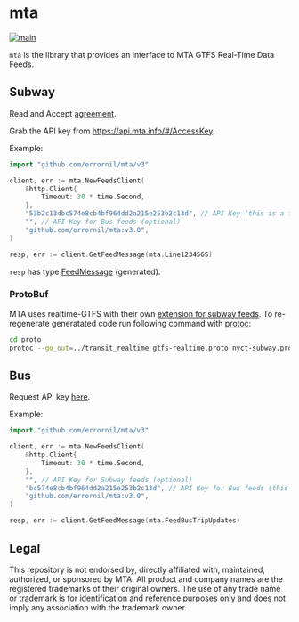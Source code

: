 # mta

[![main](https://github.com/errornil/mta/actions/workflows/main.yml/badge.svg)](https://github.com/errornil/mta/actions/workflows/main.yml)

`mta` is the library that provides an interface to MTA GTFS Real-Time Data Feeds.

## Subway

Read and Accept [agreement](https://api.mta.info/#/DataFeedAgreement).

Grab the API key from https://api.mta.info/#/AccessKey.

Example:

```go
import "github.com/errornil/mta/v3"

client, err := mta.NewFeedsClient(
    &http.Client{
        Timeout: 30 * time.Second,
    },
    "53b2c13dbc574e8cb4bf964dd2a215e253b2c13d", // API Key (this is a fake one)
    "", // API Key for Bus feeds (optional)
    "github.com/errornil/mta:v3.0",
)

resp, err := client.GetFeedMessage(mta.Line123456S)
```

`resp` has type [FeedMessage](https://github.com/errornil/mta/blob/master/transit_realtime/gtfs-realtime.pb.go#L488-L506) (generated).

### ProtoBuf

MTA uses realtime-GTFS with their own [extension for subway feeds](http://datamine.mta.info/sites/all/files/pdfs/nyct-subway.proto.txt).
To re-regenerate generatated code run following command with [protoc](https://github.com/protocolbuffers/protobuf):

```bash
cd proto
protoc --go_out=../transit_realtime gtfs-realtime.proto nyct-subway.proto
```

## Bus

Request API key [here](https://register.developer.obanyc.com).

Example:

```go
import "github.com/errornil/mta/v3"

client, err := mta.NewFeedsClient(
    &http.Client{
        Timeout: 30 * time.Second,
    },
    "", // API Key for Subway feeds (optional)
    "bc574e8cb4bf964dd2a215e253b2c13d", // API Key for Bus feeds (this is a fake one)
    "github.com/errornil/mta:v3.0",
)

resp, err := client.GetFeedMessage(mta.FeedBusTripUpdates)
```

## Legal

This repository is not endorsed by, directly affiliated with, maintained, authorized, or sponsored by MTA. All product and company names are the registered trademarks of their original owners. The use of any trade name or trademark is for identification and reference purposes only and does not imply any association with the trademark owner.
